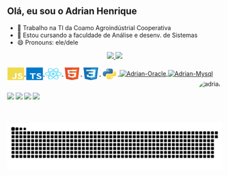 ## Olá, eu sou o Adrian Henrique

- 🔭 Trabalho na TI da Coamo Agroindústrial Cooperativa
- 🌱 Estou cursando a faculdade de Análise e desenv. de Sistemas
- 😄 Pronouns: ele/dele

<div align="center">
  <a href="https://github.com/adrianhenrique17">
  <img height="180em" src="https://github-readme-stats.vercel.app/api?username=adrianhenrique17&show_icons=true&theme=merko"/>
  <img height="180em" src="https://github-readme-stats.vercel.app/api/top-langs/?username=adrianhenrique17&layout=compact&langs_count=7&theme=merko"/>
</div>

<div style="display: inline_block"><br>
  <img align="center" alt="Adrian-Js" height="30" width="40" src="https://raw.githubusercontent.com/devicons/devicon/master/icons/javascript/javascript-plain.svg">
  <img align="center" alt="Adrian-Ts" height="30" width="40" src="https://raw.githubusercontent.com/devicons/devicon/master/icons/typescript/typescript-plain.svg">
  <img align="center" alt="Adrian-React" height="30" width="40" src="https://raw.githubusercontent.com/devicons/devicon/master/icons/react/react-original.svg">
  <img align="center" alt="Adrian-HTML" height="30" width="40" src="https://raw.githubusercontent.com/devicons/devicon/master/icons/html5/html5-original.svg">
  <img align="center" alt="Adrian-CSS" height="30" width="40" src="https://raw.githubusercontent.com/devicons/devicon/master/icons/css3/css3-original.svg">
  <img align="center" alt="Adrian-Python" height="30" width="40" src="https://raw.githubusercontent.com/devicons/devicon/master/icons/python/python-original.svg">
  <img align="center" alt="Adrian-Oracle" height="30" width="40" src="https://cdn.jsdelivr.net/gh/devicons/devicon@latest/icons/oracle/oracle-original.svg" >
  <img align="center" alt="Adrian-Mysql" height="30" width="40"  src="https://cdn.jsdelivr.net/gh/devicons/devicon@latest/icons/mysql/mysql-original-wordmark.svg" >
   <img align="right" alt="adrian" height="100" style="border-radius:600px;" src="https://media.giphy.com/media/v1.Y2lkPTc5MGI3NjExMXE0MjFnMXEzcjRkbDNmbmNhczN2anVzYXMycnN0bnRzcmhlNjlkaCZlcD12MV9zdGlja2Vyc19zZWFyY2gmY3Q9cw/bMT5JJ5oRZ7Xg4lczl/giphy.gif">


  ##

  <div> 
  <a href="https://instagram.com/adriansilva017" target="_blank"><img src="https://img.shields.io/badge/-Instagram-%23E4405F?style=for-the-badge&logo=instagram&logoColor=white" target="_blank"></a>
 <a href="adriann_silva" target="_blank"><img src="https://img.shields.io/badge/Discord-7289DA?style=for-the-badge&logo=discord&logoColor=white" target="_blank"></a> 
  <a href = "mailto:hs8953064@gmail.com"><img src="https://img.shields.io/badge/-Gmail-%23333?style=for-the-badge&logo=gmail&logoColor=white" target="_blank"></a>
  <a href="http://www.linkedin.com/in/adrian-henrique-olinek-da-silva-102b4927a" target="_blank"><img src="https://img.shields.io/badge/-LinkedIn-%230077B5?style=for-the-badge&logo=linkedin&logoColor=white" target="_blank"></a> 
 
  ![Snake animation](https://github.com/adrianhenrique17/adrianhenrique17/blob/output/github-contribution-grid-snake.svg)
 
</div>
          
          
 
</div>
